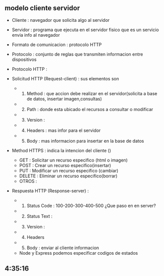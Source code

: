 ## modelo cliente servidor

-   Cliente : navegador que solicita algo al servidor
-   Servidor : programa que ejecuta en el servidor fisico que es un servicio envia info al navegador
-   Formato de comunicacion : protocolo HTTP
-   Protocolo : conjunto de reglas que transmiten informacion entre dispositivos
-   Protocolo HTTP :
-   Solicitud HTTP (Request-client) : sus elementos son

    -   1. Method : que accion debe realizar en el servidor(solicita a base de datos, insertar imagen,consultas)
    -   2. Path : donde esta ubicado el recursos a consultar o modificar
    -   3. Version :
    -   4. Headers : mas infor para el servidor
    -   5. Body : mas informacion para insertar en la base de datos

-   Method HTTPS : indica la intencion del cliente ()
    -   GET : Solicitar un recurso especifico (html o imagen)
    -   POST : Crear un recurso especifico(insertar)
    -   PUT : Modificar un recurso especifico (cambiar)
    -   DELETE : Eliminar un recurso especifico(borrar)
    -   OTROS :
-   Respuesta HTTP (Response-server) :
    -   1. Status Code : 100-200-300-400-500 ¿Que paso en en server?
    -   2. Status Text :
    -   3. Version :
    -   4. Headers
    -   5. Body : enviar al cliente informacion
    -   Node y Express podemos especificar codigos de estados

## 4:35:16
